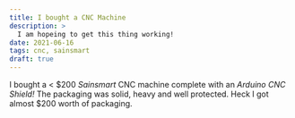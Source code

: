 ```yaml
---
title: I bought a CNC Machine
description: >
  I am hopeing to get this thing working!
date: 2021-06-16
tags: cnc, sainsmart
draft: true
---
```


I bought a < $200 _Sainsmart_ CNC machine complete with an _Arduino CNC Shield!_
The packaging was solid, heavy and well protected. Heck I got almost
$200 worth of packaging. 
 
